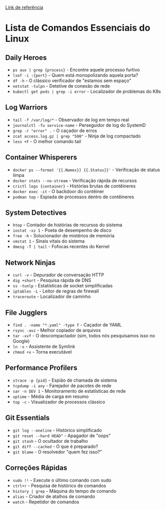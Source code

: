 [Link de referência](https://www.linkedin.com/posts/laurianops_a-%C3%BAnica-lista-de-comandos-do-linux-que-voc%C3%AA-activity-7258250586595217409-YC_y?utm_source=share&utm_medium=member_desktop)

# Lista de Comandos Essenciais do Linux

## Daily Heroes
- `ps aux | grep {process}` - Encontre aquele processo furtivo
- `lsof -i :{port}` - Quem está monopolizando aquela porta?
- `df -h` - O clássico verificador de "estamos sem espaço"
- `netstat -tulpn` - Detetive de conexão de rede
- `kubectl get pods | grep -i error` - Localizador de problemas do K8s

## Log Warriors
- `tail -f /var/log/*` - Observador de log em tempo real
- `journalctl -fu service-name` - Perseguidor de log do SystemD
- `grep -r "error" .` - O caçador de erros
- `zcat access.log.gz | grep "500"` - Ninja de log compactado
- `less +F` - O melhor comando tail

## Container Whisperers
- `docker ps --format '{{.Names}} {{.Status}}'` - Verificação de status limpa
- `docker stats --no-stream` - Verificação rápida de recursos
- `crictl logs {container}` - Histórias brutas de contêineres
- `docker exec -it` - O backdoor do contêiner
- `podman top` - Espiada de processos dentro de contêineres

## System Detectives
- `htop` - Contador de histórias de recursos do sistema
- `iostat -xz 1` - Poeta de desempenho de disco
- `free -h` - Solucionador de mistérios de memória
- `vmstat 1` - Sinais vitais do sistema
- `dmesg -T | tail` - Fofocas recentes do Kernel

## Network Ninjas
- `curl -v` - Depurador de conversação HTTP
- `dig +short` - Pesquisa rápida de DNS
- `ss -tunlp` - Estatísticas de socket simplificadas
- `iptables -L` - Leitor de regras de firewall
- `traceroute` - Localizador de caminho

## File Jugglers
- `find . -name "*.yaml" -type f` - Caçador de YAML
- `rsync -avz` - Melhor copiador de arquivos
- `tar -xvf` - O descompactador (sim, todos nós pesquisamos isso no Google)
- `ln -s` - Assistente de Symlink
- `chmod +x` - Torna executável

## Performance Profilers
- `strace -p {pid}` - Espião de chamada de sistema
- `tcpdump -i any` - Farejador de pacotes de rede
- `sar -n DEV 1` - Monitoramento de estatísticas de rede
- `uptime` - Média de carga em resumo
- `top -c` - Visualizador de processos clássico

## Git Essentials
- `git log --oneline` - Histórico simplificado
- `git reset --hard HEAD^` - Apagador de "oops"
- `git stash` - O ocultador de trabalho
- `git diff --cached` - O que é preparado?
- `git blame` - O resolvedor "quem fez isso?"

## Correções Rápidas
- `sudo !!` - Execute o último comando com sudo
- `ctrl+r` - Pesquisa de histórico de comandos
- `history | grep` - Máquina do tempo de comando
- `alias` - Criador de atalhos de comando
- `watch` - Repetidor de comandos
